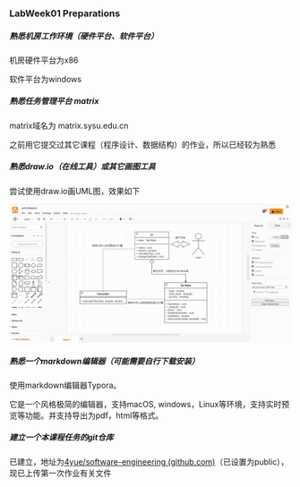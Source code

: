 ### LabWeek01 Preparations



##### 熟悉机房工作环境（硬件平台、软件平台）

机房硬件平台为x86

软件平台为windows

##### 熟悉任务管理平台 matrix

matrix域名为 matrix.sysu.edu.cn

之前用它提交过其它课程（程序设计、数据结构）的作业，所以已经较为熟悉

##### 熟悉draw.io（在线工具）或其它画图工具

尝试使用draw.io画UML图，效果如下

![](UML.png)

##### 熟悉一个markdown编辑器（可能需要自行下载安装）

使用markdown编辑器Typora。

它是一个风格极简的编辑器，支持macOS, windows，Linux等环境，支持实时预览等功能。并支持导出为pdf，html等格式。

##### 建立一个本课程任务的git仓库

已建立，地址为[4yue/software-engineering (github.com)](https://github.com/4yue/software-engineering)（已设置为public），现已上传第一次作业有关文件

